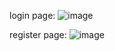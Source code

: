login page:
![image](https://github.com/user-attachments/assets/224ab138-3c8d-43b8-b723-17e552dd003d)

register page:
![image](https://github.com/user-attachments/assets/d7376a06-7902-4c3b-bbb8-8b058bf7b27a)




